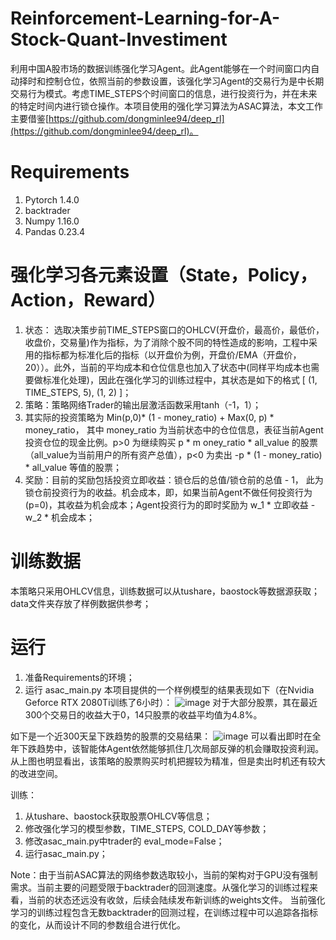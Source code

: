 # Reinforcement-Learning-for-A-Stock-Quant-Investiment
  利用中国A股市场的数据训练强化学习Agent。此Agent能够在一个时间窗口内自动择时和控制仓位，依照当前的参数设置，该强化学习Agent的交易行为是中长期交易行为模式。考虑TIME_STEPS个时间窗口的信息，进行投资行为，并在未来的特定时间内进行锁仓操作。本项目使用的强化学习算法为ASAC算法，本文工作主要借鉴[https://github.com/dongminlee94/deep_rl](https://github.com/dongminlee94/deep_rl)。

# Requirements
  1. Pytorch 1.4.0
  2. backtrader
  3. Numpy 1.16.0
  4. Pandas 0.23.4
  
# 强化学习各元素设置（State，Policy，Action，Reward）
  1. 状态： 选取决策步前TIME_STEPS窗口的OHLCV(开盘价，最高价，最低价，收盘价，交易量)作为指标，为了消除个股不同的特性造成的影响，工程中采用的指标都为标准化后的指标（以开盘价为例，开盘价/EMA（开盘价，20））。此外，当前的平均成本和仓位信息也加入了状态中(同样平均成本也需要做标准化处理)，因此在强化学习的训练过程中，其状态是如下的格式 \[ (1, TIME_STEPS, 5),  (1, 2) \]；
  2. 策略：策略网络Trader的输出层激活函数采用tanh（-1，1）；
  3. 其实际的投资策略为 Min(p,0)* (1 - money_ratio) + Max(0, p) * money_ratio， 其中 money_ratio 为当前状态中的仓位信息，表征当前Agent投资仓位的现金比例。p>0 为继续购买 p * m oney_ratio * all_value 的股票（all_value为当前用户的所有资产总值），p<0 为卖出 -p * (1 - money_ratio) * all_value 等值的股票；
  4. 奖励：目前的奖励包括投资立即收益：锁仓后的总值/锁仓前的总值 - 1， 此为锁仓前投资行为的收益。机会成本，即，如果当前Agent不做任何投资行为(p=0)，其收益为机会成本；Agent投资行为的即时奖励为 w_1 * 立即收益 - w_2 * 机会成本；

# 训练数据
  本策略只采用OHLCV信息，训练数据可以从tushare，baostock等数据源获取；data文件夹存放了样例数据供参考；

# 运行
  1. 准备Requirements的环境；
  2. 运行 asac_main.py
  本项目提供的一个样例模型的结果表现如下（在Nvidia Geforce RTX 2080Ti训练了6小时）：
  ![image](https://github.com/SchindlerLiang/Reinforcement-Learning-for-A-Stock-Quant-Investiment/blob/master/reward.png)
  对于大部分股票，其在最近300个交易日的收益大于0，14只股票的收益平均值为4.8%。
  
  如下是一个近300天呈下跌趋势的股票的交易结果：
  ![image](https://github.com/SchindlerLiang/Reinforcement-Learning-for-A-Stock-Quant-Investiment/blob/master/transaction.png)
  可以看出即时在全年下跌趋势中，该智能体Agent依然能够抓住几次局部反弹的机会赚取投资利润。从上图也明显看出，该策略的股票购买时机把握较为精准，但是卖出时机还有较大的改进空间。
  
  训练：
  1. 从tushare、baostock获取股票OHLCV等信息；
  2. 修改强化学习的模型参数，TIME_STEPS, COLD_DAY等参数；
  3. 修改asac_main.py中trader的 eval_mode=False；
  4. 运行asac_main.py；
  
  Note：由于当前ASAC算法的网络参数选取较小，当前的架构对于GPU没有强制需求。当前主要的问题受限于backtrader的回测速度。从强化学习的训练过程来看，当前的状态还远没有收敛，后续会陆续发布新训练的weights文件。
  当前强化学习的训练过程包含无数backtrader的回测过程，在训练过程中可以追踪各指标的变化，从而设计不同的参数组合进行优化。




  
